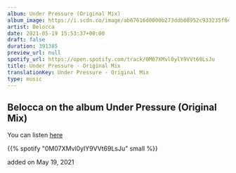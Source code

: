 ```yaml
---
album: Under Pressure (Original Mix)
album_image: https://i.scdn.co/image/ab67616d0000b273ddb08952c933235f8e4e4f5b
artist: Belocca
date: 2021-05-19 15:53:37+00:00
draft: false
duration: 391385
preview_url: null
spotify_url: https://open.spotify.com/track/0M07XMvl0ylY9VVt69LsJu
title: Under Pressure - Original Mix
translationKey: Under Pressure - Original Mix
type: music
---
```


## Belocca on the album Under Pressure (Original Mix)

You can listen [here](https://open.spotify.com/track/0M07XMvl0ylY9VVt69LsJu)

{{% spotify "0M07XMvl0ylY9VVt69LsJu" small %}}

added on May 19, 2021